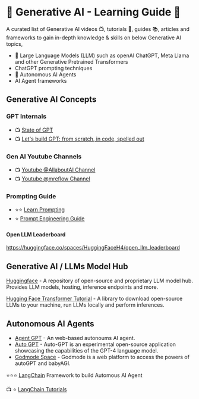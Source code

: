 # :brain: Generative AI - Learning Guide :robot:
A curated list of Generative AI videos :tv:, tutorials :notebook:, guides :books:, articles and frameworks to gain in-depth knowledge & skills on below Generative AI topics,
- 🧠 Large Language Models (LLM) such as openAI ChatGPT, Meta Llama and other Generative Pretrained Transformers
- ChatGPT prompting techniques
- 🤖 Autonomous AI Agents 
- AI Agent frameworks

## Generative AI Concepts

### GPT Internals
- :tv: [State of GPT](https://www.youtube.com/watch?v=bZQun8Y4L2A)
- :tv: [Let's build GPT: from scratch, in code, spelled out](https://youtu.be/kCc8FmEb1nY)

### Gen AI Youtube Channels
- :tv: [Youtube @AllaboutAI Channel](https://www.youtube.com/@AllAboutAI/videos)
- :tv: [Youtube @mreflow Channel](https://www.youtube.com/@mreflow/videos)

### Prompting Guide
- :star::star: [Learn Prompting](https://learnprompting.org/docs/intro)
- :star: [Prompt Engineering Guide](https://www.promptingguide.ai/)

#### Open LLM Leaderboard
https://huggingface.co/spaces/HuggingFaceH4/open_llm_leaderboard

## Generative AI / LLMs Model Hub 
[Huggingface](https://huggingface.co/) - A repository of open-source and proprietary LLM model hub. Provides LLM models, hosting, inference endpoints and more.

[Hugging Face Transformer Tutorial](https://huggingface.co/learn/nlp-course/chapter2/1?fw=pt) - A library to download open-source LLMs to your machine, run LLMs locally and perform inferences. 

## Autonomous AI Agents
- [Agent GPT](https://agentgpt.reworkd.ai/) - An web-based autonoums AI agent.
- [Auto GPT](https://github.com/Significant-Gravitas/Auto-GPT) - Auto-GPT is an experimental open-source application showcasing the capabilities of the GPT-4 language model.
- [Godmode Space](https://godmode.space/) - Godmode is a web platform to access the powers of autoGPT and babyAGI.

:star::star::star: [LangChain](https://python.langchain.com/en/latest/index.html) Framework to build Automous AI Agent

:tv: :star: [LangChain Tutorials](https://www.youtube.com/@lucidateAI)
